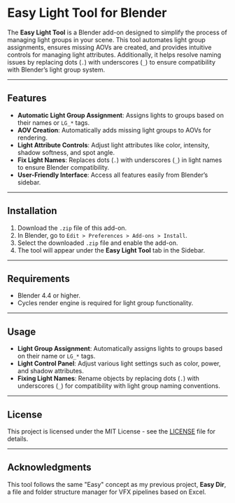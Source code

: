 
# Easy Light Tool for Blender

The **Easy Light Tool** is a Blender add-on designed to simplify the process of managing light groups in your scene. This tool automates light group assignments, ensures missing AOVs are created, and provides intuitive controls for managing light attributes. Additionally, it helps resolve naming issues by replacing dots (`.`) with underscores (`_`) to ensure compatibility with Blender’s light group system.

---

## Features

- **Automatic Light Group Assignment**: Assigns lights to groups based on their names or `LG_*` tags.
- **AOV Creation**: Automatically adds missing light groups to AOVs for rendering.
- **Light Attribute Controls**: Adjust light attributes like color, intensity, shadow softness, and spot angle.
- **Fix Light Names**: Replaces dots (`.`) with underscores (`_`) in light names to ensure Blender compatibility.
- **User-Friendly Interface**: Access all features easily from Blender’s sidebar.

---

## Installation

1. Download the `.zip` file of this add-on.
2. In Blender, go to `Edit > Preferences > Add-ons > Install`.
3. Select the downloaded `.zip` file and enable the add-on.
4. The tool will appear under the **Easy Light Tool** tab in the Sidebar.

---

## Requirements

- Blender 4.4 or higher.
- Cycles render engine is required for light group functionality.

---

## Usage

- **Light Group Assignment**: Automatically assigns lights to groups based on their name or `LG_*` tags.
- **Light Control Panel**: Adjust various light settings such as color, power, and shadow attributes.
- **Fixing Light Names**: Rename objects by replacing dots (`.`) with underscores (`_`) for compatibility with light group naming conventions.
  
---

## License

This project is licensed under the MIT License - see the [LICENSE](LICENSE) file for details.

---

## Acknowledgments

This tool follows the same "Easy" concept as my previous project, **Easy Dir**, a file and folder structure manager for VFX pipelines based on Excel.
